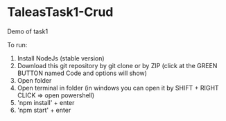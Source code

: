 # TaleasTask1-Crud
Demo of task1

To run:
1. Install NodeJs (stable version)
2. Download this git repository by git clone or by ZIP (click at the GREEN BUTTON named Code and options will show)
3. Open folder
4. Open terminal in folder (in windows you can open it by SHIFT + RIGHT CLICK => open powershell)
5. 'npm install' + enter
6. 'npm start' + enter
